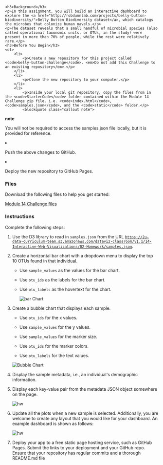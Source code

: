 
    <h3>Background</h3>
    <p>In this assignment, you will build an interactive dashboard to explore the <a href="http://robdunnlab.com/projects/belly-button-biodiversity/">Belly Button Biodiversity dataset</a>, which catalogs the microbes that colonize human navels.</p>
    <p>The dataset reveals that a small handful of microbial species (also called operational taxonomic units, or OTUs, in the study) were present in more than 70% of people, while the rest were relatively rare.</p>
    <h3>Before You Begin</h3>
    <ol>
        <li>
            <p>Create a new repository for this project called <code>belly-button-challenge</code>. <em>Do not add this Challenge to an existing repository</em>.</p>
        </li>
        <li>
            <p>Clone the new repository to your computer.</p>
        </li>
        <li>
            <p>Inside your local git repository, copy the files from in the <code>StarterCode</code> folder contained within the Module 14 Challenge zip file. i.e. <code>index.html</code>, <code>samples.json</code>, and the <code>static</code> folder.</p>
            <blockquote class="callout note">
<strong>note</strong>
                <p>You will not be required to access the samples.json file locally, but it is provided for reference.</p>
            </blockquote>
        </li>
        <li>
            <p>Push the above changes to GitHub.</p>
        </li>
        <li>
            <p>Deploy the new repository to GitHub Pages.</p>
        </li>
    </ol>
    <h3>Files</h3>
    <p>Download the following files to help you get started:</p>
    <p><a href="https://static.bc-edx.com/data/dl-1-2/m14/lms/starter/Starter_Code.zip">Module 14 Challenge files</a></p>
    <h3>Instructions</h3>
    <p>Complete the following steps:</p>
    <ol>
        <li>
            <p>Use the D3 library to read in <code>samples.json</code> from the URL <code>https://2u-data-curriculum-team.s3.amazonaws.com/dataviz-classroom/v1.1/14-Interactive-Web-Visualizations/02-Homework/samples.json</code>.</p>
        </li>
        <li>
            <p>Create a horizontal bar chart with a dropdown menu to display the top 10 OTUs found in that individual.</p>
            <ul>
                <li>
                    <p>Use <code>sample_values</code> as the values for the bar chart.</p>
                </li>
                <li>
                    <p>Use <code>otu_ids</code> as the labels for the bar chart.</p>
                </li>
                <li>
                    <p>Use <code>otu_labels</code> as the hovertext for the chart.</p>
                    <p><img src="https://static.bc-edx.com/data/dl-1-2/m14/lms/img/hw01.jpg" alt="bar Chart"></p>
                </li>
            </ul>
        </li>
        <li>
            <p>Create a bubble chart that displays each sample.</p>
            <ul>
                <li>
                    <p>Use <code>otu_ids</code> for the x values.</p>
                </li>
                <li>
                    <p>Use <code>sample_values</code> for the y values.</p>
                </li>
                <li>
                    <p>Use <code>sample_values</code> for the marker size.</p>
                </li>
                <li>
                    <p>Use <code>otu_ids</code> for the marker colors.</p>
                </li>
                <li>
                    <p>Use <code>otu_labels</code> for the text values.</p>
                </li>
            </ul>
            <p><img src="https://static.bc-edx.com/data/dl-1-2/m14/lms/img/bubble_chart.jpg" alt="Bubble Chart"></p>
        </li>
        <li>
            <p>Display the sample metadata, i.e., an individual's demographic information.</p>
        </li>
        <li>
            <p>Display each key-value pair from the metadata JSON object somewhere on the page.</p>
            <p><img src="https://static.bc-edx.com/data/dl-1-2/m14/lms/img/hw03.jpg" alt="hw"></p>
        </li>
        <li>
            <p>Update all the plots when a new sample is selected. Additionally, you are welcome to create any layout that you would like for your dashboard. An example dashboard is shown as follows:</p>
            <p><img src="https://static.bc-edx.com/data/dl-1-2/m14/lms/img/hw02.jpg" alt="hw"></p>
        </li>
        <li>
            <p>Deploy your app to a free static page hosting service, such as GitHub Pages. Submit the links to your deployment and your GitHub repo. Ensure that your repository has regular commits and a thorough README.md file</p>
        </li>
    </ol>

